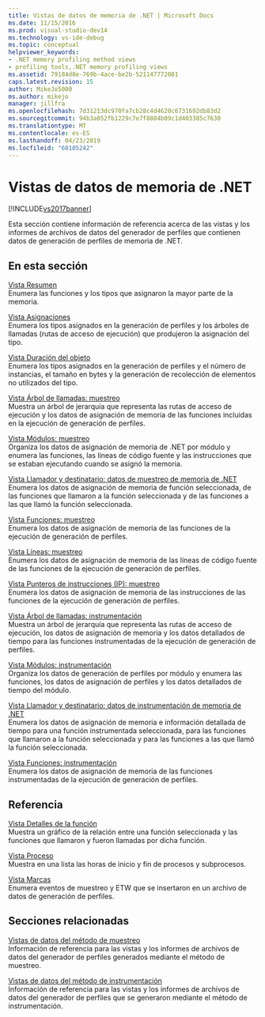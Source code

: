 ```yaml
---
title: Vistas de datos de memoria de .NET | Microsoft Docs
ms.date: 11/15/2016
ms.prod: visual-studio-dev14
ms.technology: vs-ide-debug
ms.topic: conceptual
helpviewer_keywords:
- .NET memory profiling method views
- profiling tools,.NET memory profiling views
ms.assetid: 79184d8e-769b-4ace-be2b-521147772081
caps.latest.revision: 15
author: MikeJo5000
ms.author: mikejo
manager: jillfra
ms.openlocfilehash: 7d31213dc970fa7cb28c4d4620c6731692db83d2
ms.sourcegitcommit: 94b3a052fb1229c7e7f8804b09c1d403385c7630
ms.translationtype: MT
ms.contentlocale: es-ES
ms.lasthandoff: 04/23/2019
ms.locfileid: "68185242"
---
```

# <a name="net-memory-data-views"></a>Vistas de datos de memoria de .NET
[!INCLUDE[vs2017banner](../includes/vs2017banner.md)]

Esta sección contiene información de referencia acerca de las vistas y los informes de archivos de datos del generador de perfiles que contienen datos de generación de perfiles de memoria de .NET.  
  
## <a name="in-this-section"></a>En esta sección  
 [Vista Resumen](../profiling/summary-view-dotnet-memory-data.md)  
 Enumera las funciones y los tipos que asignaron la mayor parte de la memoria.  
  
 [Vista Asignaciones](../profiling/dotnet-memory-allocations-view.md)  
 Enumera los tipos asignados en la generación de perfiles y los árboles de llamadas (rutas de acceso de ejecución) que produjeron la asignación del tipo.  
  
 [Vista Duración del objeto](../profiling/object-lifetime-view.md)  
 Enumera los tipos asignados en la generación de perfiles y el número de instancias, el tamaño en bytes y la generación de recolección de elementos no utilizados del tipo.  
  
 [Vista Árbol de llamadas: muestreo](../profiling/call-tree-view-dotnet-memory-sampling-data.md)  
 Muestra un árbol de jerarquía que representa las rutas de acceso de ejecución y los datos de asignación de memoria de las funciones incluidas en la ejecución de generación de perfiles.  
  
 [Vista Módulos: muestreo](../profiling/modules-view-dotnet-memory-sampling-data.md)  
 Organiza los datos de asignación de memoria de .NET por módulo y enumera las funciones, las líneas de código fuente y las instrucciones que se estaban ejecutando cuando se asignó la memoria.  
  
 [Vista Llamador y destinatario: datos de muestreo de memoria de .NET](../profiling/caller-callee-view-dotnet-memory-sampling-data.md)  
 Enumera los datos de asignación de memoria de función seleccionada, de las funciones que llamaron a la función seleccionada y de las funciones a las que llamó la función seleccionada.  
  
 [Vista Funciones: muestreo](../profiling/functions-view-dotnet-memory-sampling-data.md)  
 Enumera los datos de asignación de memoria de las funciones de la ejecución de generación de perfiles.  
  
 [Vista Líneas: muestreo](../profiling/lines-view-dotnet-memory-sampling-data.md)  
 Enumera los datos de asignación de memoria de las líneas de código fuente de las funciones de la ejecución de generación de perfiles.  
  
 [Vista Punteros de instrucciones (IP): muestreo](../profiling/instruction-pointers-ips-view-dotnet-memory-sampling-data.md)  
 Enumera los datos de asignación de memoria de las instrucciones de las funciones de la ejecución de generación de perfiles.  
  
 [Vista Árbol de llamadas: instrumentación](../profiling/call-tree-view-dotnet-memory-instrumentation-data.md)  
 Muestra un árbol de jerarquía que representa las rutas de acceso de ejecución, los datos de asignación de memoria y los datos detallados de tiempo para las funciones instrumentadas de la ejecución de generación de perfiles.  
  
 [Vista Módulos: instrumentación](../profiling/modules-view-dotnet-memory-instrumentation-data.md)  
 Organiza los datos de generación de perfiles por módulo y enumera las funciones, los datos de asignación de perfiles y los datos detallados de tiempo del módulo.  
  
 [Vista Llamador y destinatario: datos de instrumentación de memoria de .NET](../profiling/caller-callee-view-net-memory-instrumentation-data.md)  
 Enumera los datos de asignación de memoria e información detallada de tiempo para una función instrumentada seleccionada, para las funciones que llamaron a la función seleccionada y para las funciones a las que llamó la función seleccionada.  
  
 [Vista Funciones: instrumentación](../profiling/functions-view-dotnet-memory-instrumentation-data.md)  
 Enumera los datos de asignación de memoria de las funciones instrumentadas de la ejecución de generación de perfiles.  
  
## <a name="reference"></a>Referencia  
 [Vista Detalles de la función](../profiling/function-details-view.md)  
 Muestra un gráfico de la relación entre una función seleccionada y las funciones que llamaron y fueron llamadas por dicha función.  
  
 [Vista Proceso](../profiling/process-view.md)  
 Muestra en una lista las horas de inicio y fin de procesos y subprocesos.  
  
 [Vista Marcas](../profiling/marks-view.md)  
 Enumera eventos de muestreo y ETW que se insertaron en un archivo de datos de generación de perfiles.  
  
## <a name="related-sections"></a>Secciones relacionadas  
 [Vistas de datos del método de muestreo](../profiling/profiler-sampling-method-data-views.md)  
 Información de referencia para las vistas y los informes de archivos de datos del generador de perfiles generados mediante el método de muestreo.  
  
 [Vistas de datos del método de instrumentación](../profiling/instrumentation-method-data-views.md)  
 Información de referencia para las vistas y los informes de archivos de datos del generador de perfiles que se generaron mediante el método de instrumentación.
